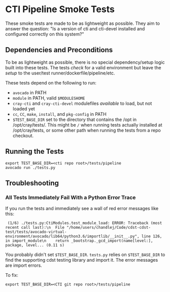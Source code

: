 # CTI Pipeline Smoke Tests

These smoke tests are made to be as lightweight as possible. They aim to answer
the question: "Is a version of cti and cti-devel installed and configured
correctly on this system?"

## Dependencies and Preconditions

To be as lightweight as possible, there is no special dependency/setup logic
built into these tests. The tests *check* for a valid environment but leave the
*setup* to the user/test runner/dockerfile/pipeline/etc.

These tests depend on the following to run:

- `avocado` in PATH
- `module` in PATH, valid `$MODULESHOME`
- `cray-cti` and `cray-cti-devel` modulefiles *available* to load, but not loaded yet
- `cc`, `CC`, `make`, `install`, and `pkg-config` in PATH
- `$TEST_BASE_DIR` set to the directory that contains the /opt in /opt/cray/tests/. This
  might be `/` when running tests actually installed at /opt/cray/tests, or some other
  path when running the tests from a repo checkout.

## Running the Tests

```
export TEST_BASE_DIR=<cti repo root>/tests/pipeline
avocado run ./tests.py
```

## Troubleshooting

### All Tests Immediately Fail With a Python Error Trace

If you run the tests and immediately see a wall of red error messages like this:

```
 (1/6) ./tests.py:CtiModules.test_module_load: ERROR: Traceback (most recent call last):\n  File "/home/users/chandlej/Code/cdst-cdst-test/tests/avocado-virtual-environment/avocado/lib64/python3.6/importlib/__init__.py", line 126, in import_module\n    return _bootstrap._gcd_import(name[level:], package, level... (0.11 s)
 ```

 You probably didn't set `$TEST_BASE_DIR`. `tests.py` relies on `$TEST_BASE_DIR` to find
 the supporting cdst testing library and import it. The error messages are import errors.

 To fix:

 ```
 export TEST_BASE_DIR=<CTI git repo root>/tests/pipeline
 ```
